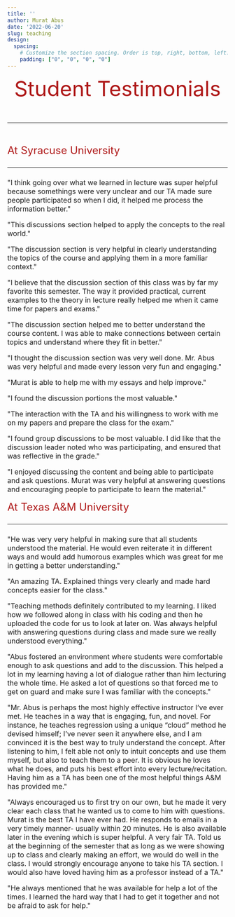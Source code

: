 ```yaml
---
title: ''
author: Murat Abus
date: '2022-06-20'
slug: teaching
design:
  spacing:
    # Customize the section spacing. Order is top, right, bottom, left.
    padding: ["0", "0", "0", "0"]  
---
```


<font size="7"><p style="text-align: center; color:#ae1717;">Student Testimonials</p>
<hr/> </font>

<font size="5"><p style="text-align: left; color:#ae1717;">At Syracuse University</p>
<hr/> </font>

<font size="3"> 

"I think going over what we learned in lecture was super helpful because somethings were very unclear and our TA made sure people participated so when I did, it helped me process the information better."

"This discussions section helped to apply the concepts to the real world."

"The discussion section is very helpful in clearly understanding the topics of the course and applying them in a more familiar context."

"I believe that the discussion section of this class was by far my favorite this semester. The way it provided practical, current examples to the theory in lecture really helped me when it came time for papers and exams."

"The discussion section helped me to better understand the course content. I was able to make connections between certain topics and understand where they fit in better."

"I thought the discussion section was very well done. Mr. Abus was very helpful and made every lesson very fun and engaging."

"Murat is able to help me with my essays and help improve."

"I found the discussion portions the most valuable."

"The interaction with the TA and his willingness to work with me on my papers and prepare the class for the exam."

"I found group discussions to be most valuable. I did like that the discussion leader noted who was participating, and ensured that was reflective in the grade."

"I enjoyed discussing the content and being able to participate and ask questions. Murat was very helpful at answering questions and encouraging people to participate to learn the material."

<font size="5"><p style="text-align: left; color:#ae1717;">At Texas A&M University</p>
<hr/> </font>

<font size="3"> 

"He was very very helpful in making sure that all students understood the material. He would even reiterate it in different ways and would add humorous examples which was great for me in getting a better understanding."

"An amazing TA. Explained things very clearly and made hard concepts easier for the class."

"Teaching methods definitely contributed to my learning. I liked how we followed along in class with his coding and then he uploaded the code for us to look at later on. Was always helpful with answering questions during class and made sure we really understood everything."

"Abus fostered an environment where students were comfortable enough to ask questions and add to the discussion. This helped a lot in my learning having a lot of dialogue rather than him lecturing the whole time. He asked a lot of questions so that forced me to get on guard and make sure I was familiar with the concepts."

"Mr. Abus is perhaps the most highly effective instructor I’ve ever met. He teaches in a way that is engaging, fun, and novel. For instance, he teaches regression using a unique “cloud” method he devised himself; I’ve never seen it anywhere else, and I am convinced it is the best way to truly understand the concept. After listening to him, I felt able not only to intuit concepts and use them myself, but also to teach them to a peer. It is obvious he loves what he does, and puts his best effort into every lecture/recitation. Having him as a TA has been one of the most helpful things A&M has provided me."

"Always encouraged us to first try on our own, but he made it very clear each class that he wanted us to come to him with questions. Murat is the best TA I have ever had. He responds to emails in a very timely manner- usually within 20 minutes. He is also available later in the evening which is super helpful. A very fair TA. Told us at the beginning of the semester that as long as we were showing up to class and clearly making an effort, we would do well in the class. I would strongly encourage anyone to take his TA section. I would also have loved having him as a professor instead of a TA."

"He always mentioned that he was available for help a lot of the times. I learned the hard way that I had to get it together and not be afraid to ask for help."
